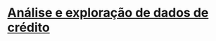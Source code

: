 # [Análise e exploração de dados de crédito](https://www.kaggle.com/code/gustavoanunciao/cr-dito-eda-e-an-lise-de-dados)
